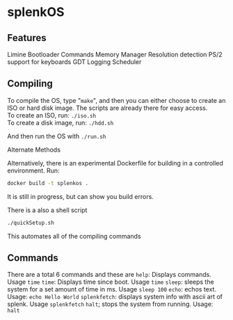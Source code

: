 # splenkOS

## Features
Limine Bootloader
Commands
Memory Manager
Resolution detection
PS/2 support for keyboards
GDT
Logging
Scheduler


## Compiling
To compile the OS, type "`make`", and then you can either choose to create an ISO or hard disk image. The scripts are already there for easy access.  
To create an ISO, run: `./iso.sh`  
To create a disk image, run: `./hdd.sh`  
  
And then run the OS with `./run.sh`  

Alternate Methods

Alternatively, there is an experimental Dockerfile for building in a controlled environment. Run:

```bash
docker build -t splenkos .
```

It is still in progress, but can show you build errors.

There is a also a shell script
 ```bash
./quickSetup.sh
```
This automates all of the compiling commands


## Commands
There are a total 6 commands and these are
`help`: Displays commands. Usage `time`
`time`: Displays time since boot. Usage `time`
`sleep`: sleeps the system for a set amount of time in ms. Usage `sleep 100` 
`echo`: echos text. Usage: `echo Hello World`
`splenkfetch`: displays system info with ascii art of splenk. Usage `splenkfetch`
`halt`; stops the system from running. Usage: `halt`
